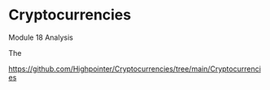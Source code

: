 # Cryptocurrencies
Module 18 Analysis

The 

https://github.com/Highpointer/Cryptocurrencies/tree/main/Cryptocurrencies

